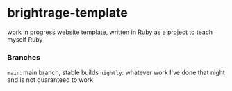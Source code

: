 # brightrage-template

work in progress website template, written in Ruby as a project to teach myself Ruby

### Branches
`main`: main branch, stable builds 
`nightly`: whatever work I've done that night and is not guaranteed to work

